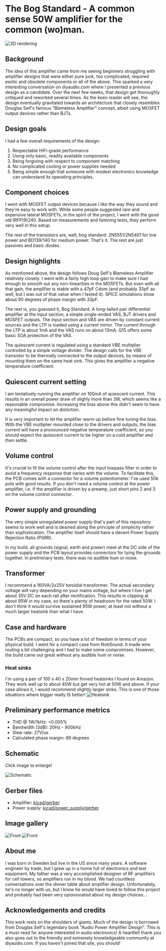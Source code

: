# The Bog Standard - A common sense 50W amplifier for the common (wo)man.

![3D rendering](images/3d.png)

## Background
The idea of this amplifier came from me seeing beginners struggling with amplifier designs 
that were either pure junk, too complicated, required exotic and obsolete components or all of the above.
This sparked a very interesting conversation on diyaudio.com where I presented a previous design
as a candidate. Over the next few weeks, that design got thoroughly critiqued and reworked several times.
As the keen reader will see, the design eventually gravitated towards an architecture that closely
resembles Douglas Self's famous "Blameless Amplifier" concept, albeit using MOSFET output devices rather
than BJTs. 

## Design goals
I had a few overall requirements of the design:
1. Respectable HiFi-grade performance
2. Using only basic, readily available components
3. Being forgiving with respect to component matching
4. No complicated cooling or power supplies needed
5. Being simple enough that someone with modest electronics knowledge can understand its operating principles.

## Component choices
I went with MOSFET output devices because I like the way they sound and they're easy to work with. While
some people suggested rare and expensive lateral MOSFETs, in the spirit of the project, I went with the
good old IRFP(9)240. Based on measurements and listening tests, they perform very well in this setup.

The rest of the transistors are, well, bog standard: 2N5551/2N5401 for low power and BD139/140 for 
medium power. That's it. The rest are just passives and basic diodes.

## Design highlights
As mentioned above, the design follows Doug Self's Blameless Amplifier relatively closely. I went with 
a fairly high loop gain to make sure I had enough to smooth out any non-linearities in the MOSFETs. But
even with all that gain, the amplifier is stable with a 47pF Cdom (and probably 33pF as well, but I was 
out of that value when I tested it). SPICE simulations show about 90 degrees of phase margin with 33pF.

The rest is, you guessed it, Bog Standard. A long-tailed pair differential amplifier at the input section,
a simple single-ended VAS, BJT drivers and MOSFET outputs. The input section and VAS are driven by constant
current sources and the LTP is loaded using a current mirror. The current through the LTP is about 1mA and 
the VAS runs on about 13mA. Q15 offers some basic SOA protection of the VAS. 

The quiescent current is regulated using a standard VBE multiplier controlled by a simple voltage divider.
The design calls for the VBE transistor to be thermally connected to the output devices, by means of 
mounting them on the same heat sink. This gives the amplifier a negative temperature coefficient. 

## Quiescent current setting
I am tentatively running the amplifier on 100mA of quiescent current. This results in an overall power draw
of slighly more than 3W, which seems like a reasonable compromise. Increasing the bias above this didn't 
seem to have any meaningful impact on distortion.

It is very important to let the amplifier warm up before fine tuning the bias. With the VBE multiplier
mounted close to the drivers and outputs, the bias current will have a pronounced negative temperature 
coefficient, so you should expect the quiescent current to be higher on a cold amplifier and then settle.

## Volume control
It's crucial to fit the volume control after the input lowpass filter in order to avoid a frequency response
that varies with the volume. To facilitate this, the PCB comes with a connector for a volume potentiometer. 
I've used 50k pots with good results. If you don't need a volume control at the power amplifier, i.e.
if the amplifier is driven by a preamp, just short pins 2 and 3 on the volume control connector.

## Power supply and grounding
The very simple unregulated power supply that's part of this repository seems to work well and is desined
along the principle of simplicity rather than sophistication. The amplifier itself should have a decent Power
Supply Rejection Ratio (PSRR).

In my build, all grounds (signal, earth and power) meet at the DC side of the power supply and the PCB layout provides
connectors for tying the grounds together. In preliminary tests, there was no audible hum or noise. 

## Transformer
I recommend a 160VA/2x25V toroidial transformer. The actual secondary voltage will vary depending on your mains
voltage, but where I live I get about 35V DC on each rail after rectification. This results in clipping at about
95W in my case, so there's plenty of headroom for the rated 50W. I don't think it would survive sustained 95W power,
at least not without a much larger heatsink than what I have. 

## Case and hardware
The PCBs are compact, so you have a lot of freedom in terms of your physical build. I went for a compact
case from NobSound. It made wire routing a bit challenging and I had to make some compromises. However, the
build came out great without any audible hum or noise. 

### Heat sinks
I'm using a pair of 100 x 40 x 20mm finned heatsinks I found on Amazon. They work well up to about 40W but
get very hot at 50W and above. If your case allows it, I would recommend slightly larger sinks. This is one 
of those situations where bigger really IS better!
![Heatsink](images/heatsink.jpg)

## Preliminary performance metrics
* THD @ 1W/1kHz: <0.005%
* Bandwidth (3dB): 20Hz - 900kHz
* Slew rate: 27V/us
* Calculated phase margin: 89 degrees

## Schematic
Click image to enlarge!

![Schematic](images/schematic.png)

## Gerber files
* Amplifier: [kicad/gerber](kicad/gerber)
* Power supply: [kicad/power_supply/gerber](kicad/power_supply/gerber)

## Image gallery
![Front](images/front.jpg)
![Front](images/interior.jpg)

## About me
I was born in Sweden but live in the US since many years. A software engineer by trade, but I grew up in a home 
full of electronics and test equipment. My father was a very accomplished designer of RF amplifiers for cell towers, so amplifiers 
run in my blood. We had countless conversations over the dinner table about amplifier design. Unfortunately, 
he's no longer with us, but I know he would have loved to follow this project and probably had been very 
opionionated about my design choices...

## Acknowledgements and credits
This work rests on the shoulders of giants. Much of the design is borrowed from Douglas Self's legendary
book "Audio Power Amplifier Design". This is a must-read for anyone interested in audio electronics!
A heartfelt thank you also goes out to the friendly and extremely knowledgeable community at diyaudio.com.
If you haven't joined that site, you should! 


